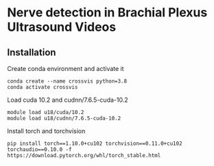 # Nerve detection in Brachial Plexus Ultrasound Videos

## Installation

Create conda environment and activate it

```b
conda create --name crossvis python=3.8
conda activate crossvis
```
Load cuda 10.2 and cudnn/7.6.5-cuda-10.2
```b
module load u18/cuda/10.2
module load u18/cudnn/7.6.5-cuda-10.2
```
Install torch and torchvision
```b
pip install torch==1.10.0+cu102 torchvision==0.11.0+cu102 torchaudio==0.10.0 -f https://download.pytorch.org/whl/torch_stable.html
```
